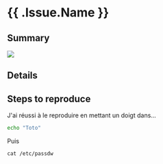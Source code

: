 # {{ .Issue.Name }}

## Summary

![](https://www.littlemarmaille.fr/wp-content/uploads/2017/11/obi-obi-serre-tete-noeud-liberty-betsy-fluo-the.jpg)

## Details

## Steps to reproduce

J'ai réussi à le reproduire en mettant un doigt dans...

```bash
echo "Toto"
```

Puis

    cat /etc/passdw